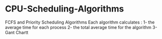# CPU-Scheduling-Algorithms
FCFS and Priority Scheduling Algorithms
Each algorithm calculates :
1- the average time for each process 
2- the total average time for the algorithm
3- Gant Chartt
